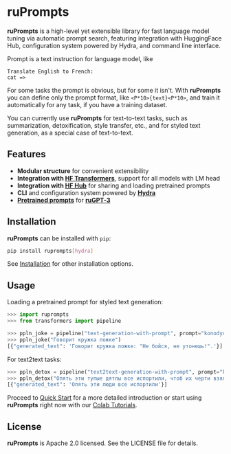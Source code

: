 # ruPrompts

**ruPrompts** is a high-level yet extensible library for fast language model tuning via automatic prompt search, featuring integration with HuggingFace Hub, configuration system powered by Hydra, and command line interface.

Prompt is a text instruction for language model, like

```
Translate English to French:
cat =>
```

For some tasks the prompt is obvious, but for some it isn't. With **ruPrompts** you can define only the prompt format, like `<P*10>{text}<P*10>`, and train it automatically for any task, if you have a training dataset.

You can currently use **ruPrompts** for text-to-text tasks, such as summarization, detoxification, style transfer, etc., and for styled text generation, as a special case of text-to-text.

## Features

- **Modular structure** for convenient extensibility
- **Integration with [HF Transformers](https://huggingface.co/transformers/)**, support for all models with LM head
- **Integration with [HF Hub](https://huggingface.co/models/)** for sharing and loading pretrained prompts
- **CLI** and configuration system powered by **[Hydra](https://hydra.cc)**
- **[Pretrained prompts](https://ai-forever.github.io/ru-prompts/pretrained/)** for **[ruGPT-3](https://huggingface.co/sberbank-ai/rugpt3large_based_on_gpt2)**

## Installation

**ruPrompts** can be installed with `pip`:

```sh
pip install ruprompts[hydra]
```

See [Installation](https://ai-forever.github.io/ru-prompts/getting-started/installation) for other installation options.

## Usage

Loading a pretrained prompt for styled text generation:

```py
>>> import ruprompts
>>> from transformers import pipeline

>>> ppln_joke = pipeline("text-generation-with-prompt", prompt="konodyuk/prompt_rugpt3large_joke")
>>> ppln_joke("Говорит кружка ложке")
[{"generated_text": 'Говорит кружка ложке: "Не бойся, не утонешь!".'}]
```

For text2text tasks:

```py
>>> ppln_detox = pipeline("text2text-generation-with-prompt", prompt="konodyuk/prompt_rugpt3large_detox_russe")
>>> ppln_detox("Опять эти тупые дятлы все испортили, чтоб их черти взяли")
[{"generated_text": 'Опять эти люди все испортили'}]
```

Proceed to [Quick Start](https://ai-forever.github.io/ru-prompts/getting-started/quick-start) for a more detailed introduction or start using **ruPrompts** right now with our [Colab Tutorials](https://ai-forever.github.io/ru-prompts/tutorials).

## License

**ruPrompts** is Apache 2.0 licensed. See the LICENSE file for details.
